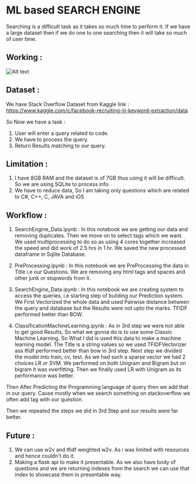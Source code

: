 # ML based SEARCH ENGINE
Searching is a difficult task as it takes so much time to perform it.
If we have a large dataset then if we do one to one searching then it will take so much of user time.

## Working : 
![Alt text](https://github.com/lakshaychhabra/MLSearchEngine/blob/master/1.gif "Optional Title")

## Dataset :
We have Stack Overflow Dataset from Kaggle link : https://www.kaggle.com/c/facebook-recruiting-iii-keyword-extraction/data

So Now we have a task :
1. User will enter a query related to code.
2. We have to process the query.
3. Return Results matching to our query.

## Limitation :
1. I have 8GB RAM and the dataset is of 7GB thus using it will be difficult.
So we are using SQLite to process info.
2. We have to reduce data, So I am taking only questions which are related to C#, C++, C, JAVA and iOS

## Workflow :
1. SearchEngine_Data.ipynb :
In this notebook we are getting our data and removing duplicates.
Then we move on to select tags which we want.
We used multiprocessing to do so as using 4 cores together increased the speed and did work of 2.5 hrs in 1 hr.
We saved the new processed dataframe in Sqlite Database.

2. PreProcessing.ipynb :
In this notebook we are PreProcessing the data in Title i.e our Questions.
We are removing any html tags and spaces and other junk or stopwords from it.

3. SearchEngine_Data.ipynb :
In this notebook we are creating system to access the queries, i.e starting step of building our Prediction system.
We First Vectorized the whole data and used Pairwise distance between the query and database but the Results were not upto the marks.
TFIDF performed better than BOW.

4. ClassificationMachineLearning.ipynb :
As in 3rd step we were not able to get good Results, So what we gonna do is to use some Classic Machine Learning.
So What I did is used this data to make a machine learning model.
The Title is a string values so we used TFIDFVectorizer ass tfidf performed better than bow in 3rd step.
Next step we divided the model into train, cv, test.
As we had such a sparse vector we had 2 choices LR or SVM.
We performed on both Unigram and Bigram but on bigram it was overfitting.
Then we finally used LR with Unigram as its performance was better.

Then After Predicting the Programming language of query then we add that in our query. Cause mostly when we search something on stackoverflow we often add tag with our question.

Then we repeated the steps we did in 3rd Step and our results were far better.

## Future :
1. We can use w2v and tfidf weighted w2v. As i was limited with resources and hence couldn't do it.
2. Making a flask api to make it presentable. As we also have body of questions and we are returning indexes from the search we can use that index to showcase them in presentable way.
